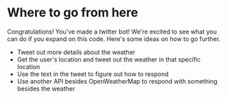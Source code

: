 # Where to go from here

Congratulations! You've made a twitter bot! We're excited to see what you can do if you expand on this code. Here's some ideas on how to go further.

* Tweet out more details about the weather
* Get the user's location and tweet out the weather in that specific location
* Use the text in the tweet to figure out how to respond
* Use another API besides OpenWeatherMap to respond with something besides the weather
